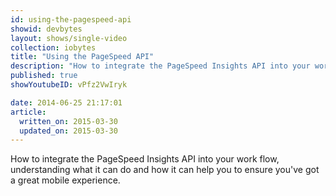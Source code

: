 ```yaml
---
id: using-the-pagespeed-api
showid: devbytes
layout: shows/single-video
collection: iobytes
title: "Using the PageSpeed API"
description: "How to integrate the PageSpeed Insights API into your work flow, understanding what it can do and how it can help you to ensure you've got a great mobile experience."
published: true
showYoutubeID: vPfz2VwIryk

date: 2014-06-25 21:17:01
article:
  written_on: 2015-03-30
  updated_on: 2015-03-30
---
```


How to integrate the PageSpeed Insights API into your work flow, understanding what it can do and how it can help you to ensure you've got a great mobile experience.
